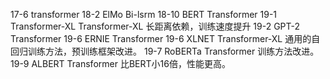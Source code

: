 17-6 transformer 
18-2 ElMo Bi-lsrm
18-10 BERT Transformer
19-1 Transformer-XL Transformer-XL 长距离依赖，训练速度提升
19-2 GPT-2 Transformer
19-6 ERNIE Transformer
19-6 XLNET Transformer-XL 通用的自回归训练方法，预训练框架改进。
19-7 RoBERTa Transformer 训练方法改进。
19-9 ALBERT Transformer 比BERT小16倍，性能更高。